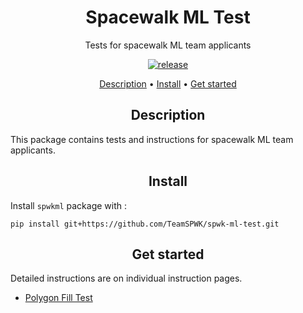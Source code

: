 <h1 align="center">Spacewalk ML Test</h1>
<p align="center">Tests for spacewalk ML team applicants</p>

<p align="center"><a href="https://github.com/TeamSPWK/spwk-ml-test/releases"><img src="https://img.shields.io/badge/release-v0.0.0-blue" alt="release" /></a>

<p align="center">
  <a href="#description">Description</a> •
  <a href="#install">Install</a> •
  <a href="#get-started">Get started</a>
</p>

<h2 align="center">Description</h2>

This package contains tests and instructions for spacewalk ML team applicants.

<h2 align="center">Install</h2>

Install `spwkml` package with :

```console
pip install git+https://github.com/TeamSPWK/spwk-ml-test.git
```

<h2 align="center">Get started</h2>

Detailed instructions are on individual instruction pages.
- <a href="./documents/polygon_fill_instruction.md">Polygon Fill Test</a>
